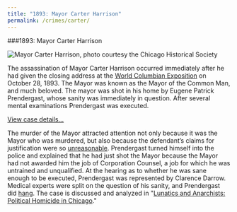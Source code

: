 ```yaml
---
title: "1893: Mayor Carter Harrison"
permalink: /crimes/carter/
---
```


###1893: Mayor Carter Harrison

![Mayor Carter Harrison, photo courtesy the Chicago Historical Society]()

The assassination of Mayor Carter Harrison occurred immediately after he had given the closing address at the [World Columbian Exposition](http://florencekelley.northwestern.edu/historical/expo/) on October 28, 1893. The Mayor was known as the Mayor of the Common Man, and much beloved. The mayor was shot in his home by Eugene Patrick Prendergast, whose sanity was immediately in question. After several mental examinations Prendergast was executed. 

[View case details...](/database/916/)

The murder of the Mayor attracted attention not only because it was the Mayor who was murdered, but also because the defendant’s claims for justification were so [unreasonable](/docs_fk/homicide/916/Brower.pdf). Prendergast turned himself into the police and explained that he had just shot the Mayor because the Mayor had not awarded him the job of Corporation Counsel, a job for which he was untrained and unqualified. At the hearing as to whether he was sane enough to be executed, Prendergast was represented by Clarence Darrow. Medical experts were split on the question of his sanity, and Prendergast did [hang](/docs_fk/homicide/916/Certification.pdf). The case is discussed and analyzed in "[Lunatics and Anarchists: Political Homicide in Chicago](/docs_fk/homicide/LawJournal/JCLC07.pdf)."